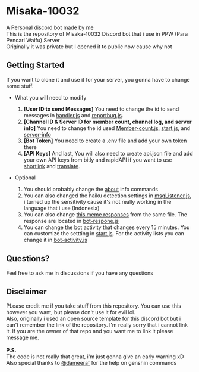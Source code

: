 # Misaka-10032
A Personal discord bot made by [me](https://github.com/Dadangdut33)\
This is the repository of Misaka-10032 Discord bot that i use in PPW (Para Pencari Waifu) Server\
Originally it was private but I opened it to public now cause why not

## Getting Started
If you want to clone it and use it for your server, you gonna have to change some stuff.

   - What you will need to modify
     1. **[User ID to send Messages]** You need to change the id to send messages in [handler.js](https://github.com/Dadangdut33/Misaka-10032/blob/main/handler/Handler.js) and [reportbug.js](https://github.com/Dadangdut33/Misaka-10032/blob/main/modules/general/commands/info_bot/reportbug.js). 
     2. **[Channel ID & Server ID for member count, channel log, and server info]** You need to change the id used [Member-count.js](https://github.com/Dadangdut33/Misaka-10032/blob/main/modules/general/events/member-count.js), [start.js](https://github.com/Dadangdut33/Misaka-10032/blob/main/modules/general/events/start.js), and [server-info](https://github.com/Dadangdut33/Misaka-10032/blob/main/modules/general/events/server-info.js) 
     4. **[Bot Token]** You need to create a .env file and add your own token there
     5. **[API Keys]** And last, You will also need to create api.json file and add your own API keys from bitly and rapidAPI if you want to use [shortlink](https://github.com/Dadangdut33/Misaka-10032/blob/main/modules/general/commands/tool/shortlink.js) and [translate](https://github.com/Dadangdut33/Misaka-10032/blob/main/modules/general/commands/tool/translate.js). 

   - Optional
     1. You should probably change the [about](https://github.com/Dadangdut33/Misaka-10032/blob/main/modules/general/commands/info_bot/about.js) info commands
     2. You can also changed the haiku detection settings in [msgListener.js](https://github.com/Dadangdut33/Misaka-10032/blob/main/modules/general/events/msgListener.js), i turned up the sensitivity cause it's not really working in the language that i use (Indonesia)
     3. You can also change [this meme responses](https://img-comment-fun.9cache.com/media/aOv2bpN/axNG6q5j_700w_0.jpg) from the same file. The response are located in [bot-respone.js](https://github.com/Dadangdut33/Misaka-10032/blob/main/modules/general/events/bot-response.js)
     4. You can change the bot activity that changes every 15 minutes. You can customize the settting in [start.js](https://github.com/Dadangdut33/Misaka-10032/blob/main/modules/general/events/start.js). For the activity lists you can change it in [bot-activity.js](https://github.com/Dadangdut33/Misaka-10032/blob/main/modules/general/events/bot-activity.js)
     
## Questions?
Feel free to ask me in discussions if you have any questions

## Disclaimer
PLease credit me if you take stuff from this repository. You can use this however you want, but please don't use it for evil lol.\
Also, originally i used an open source template for this discord bot but i can't remember the link of the repository. I'm really sorry that i cannot link it. If you are the owner of that repo and you want me to link it please message me.<br/><br/>
**P.S.**\
The code is not really that great, i'm just gonna give an early warning xD\
Also special thanks to [@dameeraf](https://github.com/dameeraf) for the help on genshin commands